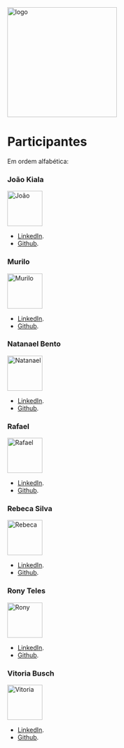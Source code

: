 <img src="https://scontent.fcpq4-1.fna.fbcdn.net/v/t39.30808-6/333810050_1437549927052626_82872192393230383_n.jpg?_nc_cat=103&ccb=1-7&_nc_sid=730e14&_nc_eui2=AeGEeBKk4MFHDOP__6v8jRIhM8Ms2p8SXfMzwyzanxJd8_Z2O4YUW0d4BpKTenj9Zl7J03C3dPP6cnh_rfpnXFsL&_nc_ohc=kifjNlzftc0AX8Todkb&_nc_ht=scontent.fcpq4-1.fna&oh=00_AfCFsc--vgrPVBsyFM6HCdfRP91vBVDssMt8nFDMPnxKuQ&oe=64011561" alt="logo" width="250" height="250">

# Participantes
Em ordem alfabética:

### João Kiala
<img src="https://media.licdn.com/dms/image/C4D03AQFkPU5dAp-BSw/profile-displayphoto-shrink_200_200/0/1619024653551?e=1683158400&v=beta&t=0eLapyb2eFxRdPAmMG8ijByXZRBjtgLRroz4pvkzhOo" alt="João" width="80" height="80">

- [LinkedIn](https://www.linkedin.com/in/jo%C3%A3o-kiala-vioka-panzo/).
- [Github](https://github.com/Joaopanzo261).

### Murilo
<img src="https://scontent.fcpq4-1.fna.fbcdn.net/v/t39.30808-6/332125883_742962687243405_5530641279948414221_n.jpg?_nc_cat=106&ccb=1-7&_nc_sid=730e14&_nc_eui2=AeFFXMKlvPLiDFBLIzFqap__mEa1m2GSeQiYRrWbYZJ5CKTvELHEp_wEXOAtzqcDQJF3ftaZaMheB6z1gSmPcwNV&_nc_ohc=qsyghsW2xLMAX_r6Vf3&tn=XPTpbyG4hP0KBJW7&_nc_ht=scontent.fcpq4-1.fna&oh=00_AfCwKmuZIMQQoe2UqyJjZjNG04BhZnkKDuMNcpSr_LuMcg&oe=640151FA" alt="Murilo" width="80" height="80">

- [LinkedIn](https://www.linkedin.com/in/murilo-ribeiro-528515156/).
- [Github](https://github.com/MuRibeiro).

### Natanael Bento
<img src="https://media.licdn.com/dms/image/D5603AQFdcKU_R2vmdg/profile-displayphoto-shrink_200_200/0/1677450576522?e=1683158400&v=beta&t=-n4wtLCgwD1d8jVLQXHiEUBbmHlXmyUJysp29h_Xwh8" alt="Natanael" width="80" height="80">

- [LinkedIn](https://www.linkedin.com/in/natanael-da-silva-bento-9422b21b2/).
- [Github](https://github.com/natanael-bento).

### Rafael
<img src="https://scontent.fcpq4-1.fna.fbcdn.net/v/t39.30808-6/331296540_158255693335986_4181892346998459290_n.jpg?_nc_cat=103&ccb=1-7&_nc_sid=730e14&_nc_eui2=AeGPF6cxhfJTJo5WhAl5CCOYxSpbBORdhczFKlsE5F2FzPksECwLJjop9CV2pp-1DNqIbdqoAD0ELDOfLSAV2is4&_nc_ohc=6M9-soAUxUwAX_2yy0z&_nc_ht=scontent.fcpq4-1.fna&oh=00_AfA7CY6jJMCCcvy9lg338zGA6YQzqE2mXMWwh49q7Jo53Q&oe=640050F8" alt="Rafael" width="80" height="80">

- [LinkedIn](#).
- [Github](https://github.com/RafaelAstora).

### Rebeca Silva
<img src="https://media.licdn.com/dms/image/D4D03AQEoqF6m23nkzg/profile-displayphoto-shrink_800_800/0/1664325285074?e=1683158400&v=beta&t=VzKKhh3o5bQV3IZAVH_0DY5aoUtzF8jInpdf9bW0bEM" alt="Rebeca" width="80" height="80">

- [LinkedIn](https://www.linkedin.com/in/rebecasantana/).
- [Github](https://github.com/rebecasantana).

### Rony Teles
<img src="https://avatars.githubusercontent.com/u/41052229?v=4" alt="Rony" width="80" height="80">

- [LinkedIn](#).
- [Github](https://github.com/ronyrst).

### Vitoria Busch
<img src="https://avatars.githubusercontent.com/u/101155320?s=400&u=2692782575be19e3363a668487c92170824e30d9&v=4" alt="Vitoria" width="80" height="80">

- [LinkedIn](https://www.linkedin.com/in/vitoria-f-park-busch-6a015019b/).
- [Github](https://github.com/vfpark).


